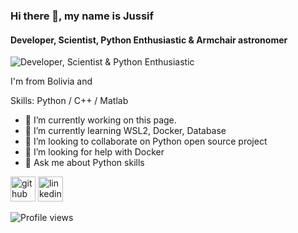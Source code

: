 ### Hi there 👋, my name is Jussif
#### Developer, Scientist, Python Enthusiastic & Armchair astronomer
![Developer, Scientist & Python Enthusiastic](https://github.com/Jussif/Jussif/blob/main/15_Anniversary_Hubble_The%20Whirlpool%20Galaxy.jpg)

I'm from Bolivia and 

Skills: Python / C++ / Matlab

- 🔭 I’m currently working on this page. 
- 🌱 I’m currently learning WSL2, Docker, Database 
- 👯 I’m looking to collaborate on Python open source project 
- 🤔 I’m looking for help with Docker 
- 💬 Ask me about Python skills 


[<img src='https://cdn.jsdelivr.net/npm/simple-icons@3.0.1/icons/github.svg' alt='github' height='40'>](https://github.com/Jussif)  [<img src='https://cdn.jsdelivr.net/npm/simple-icons@3.0.1/icons/linkedin.svg' alt='linkedin' height='40'>](https://www.linkedin.com/in/jussif-abularach-arnez/)  

![Profile views](https://gpvc.arturio.dev/Jussif)  


